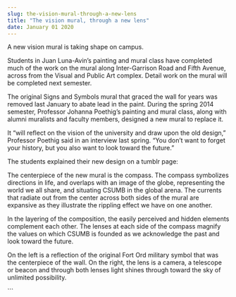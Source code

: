 ```yaml
---
slug: the-vision-mural-through-a-new-lens
title: "The vision mural, through a new lens"
date: January 01 2020
---
```


 
<p>A new vision mural is taking shape on campus.</p>
<p>
  Students in Juan Luna&#45;Avin’s painting and mural class have completed much
  of the work on the mural along Inter&#45;Garrison Road and Fifth Avenue,
  across from the Visual and Public Art complex. Detail work on the mural will
  be completed next semester.
</p>
<p>
  The original Signs and Symbols mural that graced the wall for years was
  removed last January to abate lead in the paint. During the spring 2014
  semester, Professor Johanna Poethig’s painting and mural class, along with
  alumni muralists and faculty members, designed a new mural to replace it.
</p>
<p>
  It “will reflect on the vision of the university and draw upon the old
  design,” Professor Poethig said in an interview last spring. “You don’t want
  to forget your history, but you also want to look toward the future.”
</p>
<p>The students explained their new design on a tumblr page:</p>
<p>
  The centerpiece of the new mural is the compass. The compass symbolizes
  directions in life, and overlaps with an image of the globe, representing the
  world we all share, and situating CSUMB in the global arena. The currents that
  radiate out from the center across both sides of the mural are expansive as
  they illustrate the rippling effect we have on one another.
</p>
<p>
  In the layering of the composition, the easily perceived and hidden elements
  complement each other. The lenses at each side of the compass magnify the
  values on which CSUMB is founded as we acknowledge the past and look toward
  the future.
</p>
<p>
  On the left is a reflection of the original Fort Ord military symbol that was
  the centerpiece of the wall. On the right, the lens is a camera, a telescope
  or beacon and through both lenses light shines through toward the sky of
  unlimited possibility.
</p>
```

